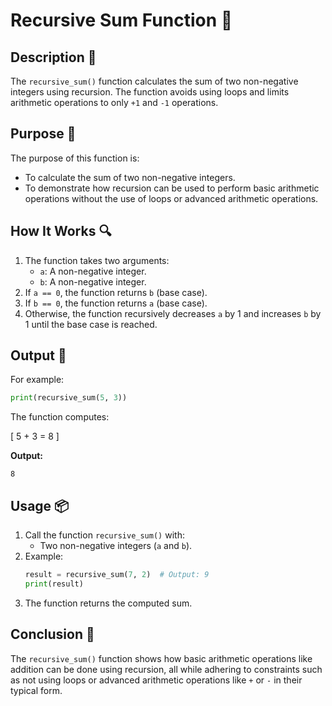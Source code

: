 # Recursive Sum Function 🔢

## Description 📝

The `recursive_sum()` function calculates the sum of two non-negative integers using recursion.
The function avoids using loops and limits arithmetic operations to only `+1` and `-1` operations.

## Purpose 🎯

The purpose of this function is:

-   To calculate the sum of two non-negative integers.
-   To demonstrate how recursion can be used to perform basic arithmetic operations without the use of loops or advanced arithmetic operations.

## How It Works 🔍

1. The function takes two arguments:
    - `a`: A non-negative integer.
    - `b`: A non-negative integer.
2. If `a == 0`, the function returns `b` (base case).
3. If `b == 0`, the function returns `a` (base case).
4. Otherwise, the function recursively decreases `a` by 1 and increases `b` by 1 until the base case is reached.

## Output 📜

For example:

```python
print(recursive_sum(5, 3))
```

The function computes:

\[
5 + 3 = 8
\]

**Output:**

```
8
```

## Usage 📦

1. Call the function `recursive_sum()` with:
    - Two non-negative integers (`a` and `b`).
2. Example:
    ```python
    result = recursive_sum(7, 2)  # Output: 9
    print(result)
    ```
3. The function returns the computed sum.

## Conclusion 🚀

The `recursive_sum()` function shows how basic arithmetic operations like addition can be done using recursion, all while adhering to constraints such as not using loops or advanced arithmetic operations like `+` or `-` in their typical form.
